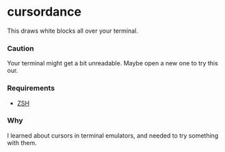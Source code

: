 # cursordance

This draws white blocks all over your terminal.

### Caution

Your terminal might get a bit unreadable.
Maybe open a new one to try this our.

### Requirements

- [ZSH](https://www.zsh.org)

### Why

I learned about cursors in terminal emulators, and needed to try something with
them.